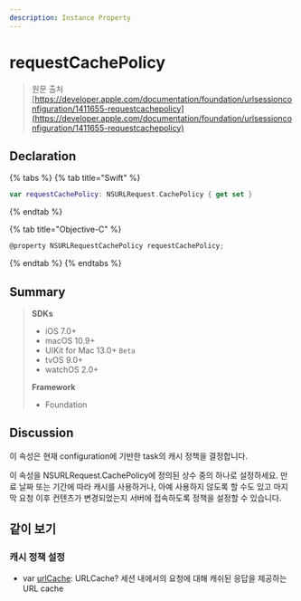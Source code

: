 ```yaml
---
description: Instance Property
---
```


# requestCachePolicy

> 원문 출처  
> [https://developer.apple.com/documentation/foundation/urlsessionconfiguration/1411655-requestcachepolicy](https://developer.apple.com/documentation/foundation/urlsessionconfiguration/1411655-requestcachepolicy)

## Declaration

{% tabs %}
{% tab title="Swift" %}
```swift
var requestCachePolicy: NSURLRequest.CachePolicy { get set }
```
{% endtab %}

{% tab title="Objective-C" %}
```objectivec
@property NSURLRequestCachePolicy requestCachePolicy;
```
{% endtab %}
{% endtabs %}

## Summary

> **SDKs**
>
> * iOS 7.0+
> * macOS 10.9+
> * UIKit for Mac 13.0+ `Beta`
> * tvOS 9.0+
> * watchOS 2.0+
>
> **Framework**
>
> * Foundation

## Discussion

이 속성은 현재 configuration에 기반한 task의 캐시 정책을 결정합니다.

이 속성을 NSURLRequest.CachePolicy에 정의된 상수 중의 하나로 설정하세요. 만료 날짜 또는 기간에 따라 캐시를 사용하거나, 아예 사용하지 않도록 할 수도 있고 마지막 요청 이후 컨텐츠가 변경되었는지 서버에 접속하도록 정책을 설정할 수 있습니다.

## 같이 보기

### 캐시 정책 설정

* var [urlCache](urlcache.md): URLCache? 세션 내에서의 요청에 대해 캐쉬된 응답을 제공하는 URL cache

